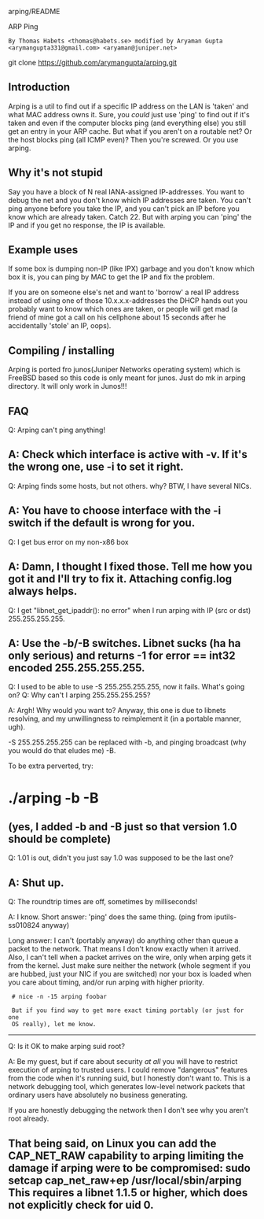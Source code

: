 arping/README

 ARP Ping

    By Thomas Habets <thomas@habets.se> modified by Aryaman Gupta <arymangupta331@gmail.com> <aryaman@juniper.net>

 git clone https://github.com/arymangupta/arping.git

Introduction
------------
Arping is a util to find out if a specific IP address on the LAN is 'taken'
and what MAC address owns it. Sure, you *could* just use 'ping' to find out if
it's taken and even if the computer blocks ping (and everything else) you still
get an entry in your ARP cache. But what if you aren't on a routable net? Or
the host blocks ping (all ICMP even)? Then you're screwed. Or you use arping.

Why it's not stupid
-------------------
Say you have a block of N real IANA-assigned IP-addresses. You want to debug
the net and you don't know which IP addresses are taken. You can't ping anyone
before you take the IP, and you can't pick an IP before you know which are
already taken. Catch 22. But with arping you can 'ping' the IP and if you get
no response, the IP is available.

Example uses
------------
If some box is dumping non-IP (like IPX) garbage and you don't know which box
it is, you can ping by MAC to get the IP and fix the problem.

If you are on someone else's net and want to 'borrow' a real IP address instead
of using one of those 10.x.x.x-addresses the DHCP hands out you probably want
to know which ones are taken, or people will get mad (a friend of mine got a
call on his cellphone about 15 seconds after he accidentally 'stole' an IP,
oops).

Compiling / installing
----------------------
Arping is ported fro junos(Juniper Networks operating system) which is FreeBSD based so this code is only meant for junos.
Just do mk in arping directory.
It will only work in Junos!!! 

FAQ
---
Q: Arping can't ping anything!

A: Check which interface is active with -v. If it's the wrong one, use -i
   to set it right.
---
Q: Arping finds some hosts, but not others. why?   BTW, I have several NICs.

A: You have to choose interface with the -i switch if the default is wrong for
   you.
---
Q: I get bus error on my non-x86 box

A: Damn, I thought I fixed those. Tell me how you got it and I'll try to fix
   it. Attaching config.log always helps.
---
Q: I get "libnet_get_ipaddr(): no error" when I run arping with IP (src or dst)
   255.255.255.255.

A: Use the -b/-B switches. Libnet sucks (ha ha only serious) and returns -1 for
   error == int32 encoded 255.255.255.255.
---
Q: I used to be able to use -S 255.255.255.255, now it fails. What's going on?
Q: Why can't I arping 255.255.255.255?

A: Argh! Why would you want to? Anyway, this one is due to libnets resolving,
   and my unwillingness to reimplement it (in a portable manner, ugh).

   -S 255.255.255.255 can be replaced with -b, and pinging broadcast (why you
   would do that eludes me) -B.

   To be extra perverted, try:
   # ./arping -b -B
   (yes, I added -b and -B just so that version 1.0 should be complete)
---
Q: 1.01 is out, didn't you just say 1.0 was supposed to be the last one?

A: Shut up.
---
Q: The roundtrip times are off, sometimes by milliseconds!

A: I know.
   Short answer:
     'ping' does the same thing. (ping from iputils-ss010824 anyway)

   Long answer:
     I can't (portably anyway) do anything other than queue a packet
     to the network. That means I don't know exactly when it arrived. Also,
     I can't tell when a packet arrives on the wire, only when arping gets
     it from the kernel. Just make sure neither the network (whole segment
     if you are hubbed, just your NIC if you are switched) nor your box is
     loaded when you care about timing, and/or run arping with higher
     priority.

     # nice -n -15 arping foobar

     But if you find way to get more exact timing portably (or just for one
     OS really), let me know.
---
Q: Is it OK to make arping suid root?

A: Be my guest, but if care about security *at all* you will have to restrict
   execution of arping to trusted users. I could remove "dangerous" features
   from the code when it's running suid, but I honestly don't want to. This is
   a network debugging tool, which generates low-level network packets that
   ordinary users have absolutely no business generating.

   If you are honestly debugging the network then I don't see why you aren't
   root already.

   That being said, on Linux you can add the CAP_NET_RAW capability to arping
   limiting the damage if arping were to be compromised:
     sudo setcap cap_net_raw+ep  /usr/local/sbin/arping
   This requires a libnet 1.1.5 or higher, which does not explicitly check for
   uid 0.
---
